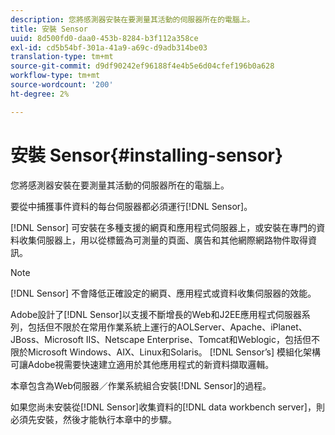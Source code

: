 ```yaml
---
description: 您將感測器安裝在要測量其活動的伺服器所在的電腦上。
title: 安裝 Sensor
uuid: 8d500fd0-daa0-453b-8284-b3f112a358ce
exl-id: cd5b54bf-301a-41a9-a69c-d9adb314be03
translation-type: tm+mt
source-git-commit: d9df90242ef96188f4e4b5e6d04cfef196b0a628
workflow-type: tm+mt
source-wordcount: '200'
ht-degree: 2%

---
```


# 安裝 Sensor{#installing-sensor}

您將感測器安裝在要測量其活動的伺服器所在的電腦上。

要從中捕獲事件資料的每台伺服器都必須運行[!DNL Sensor]。

[!DNL Sensor] 可安裝在多種支援的網頁和應用程式伺服器上，或安裝在專門的資料收集伺服器上，用以從標籤為可測量的頁面、廣告和其他網際網路物件取得資訊。

>[!NOTE]
>
>[!DNL Sensor] 不會降低正確設定的網頁、應用程式或資料收集伺服器的效能。

Adobe設計了[!DNL Sensor]以支援不斷增長的Web和J2EE應用程式伺服器系列，包括但不限於在常用作業系統上運行的AOLServer、Apache、iPlanet、JBoss、Microsoft IIS、Netscape Enterprise、Tomcat和Weblogic，包括但不限於Microsoft Windows、AIX、Linux和Solaris。 [!DNL Sensor’s] 模組化架構可讓Adobe視需要快速建立適用於其他應用程式的新資料擷取邏輯。

本章包含為Web伺服器／作業系統組合安裝[!DNL Sensor]的過程。

如果您尚未安裝從[!DNL Sensor]收集資料的[!DNL data workbench server]，則必須先安裝，然後才能執行本章中的步驟。
